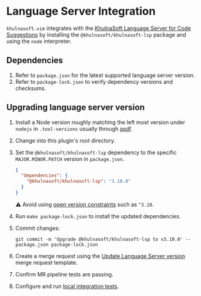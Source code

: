 # Language Server Integration

`khulnasoft.vim` integrates with the
[KhulnaSoft Language Server for Code Suggestions](https://github.com/khulnasoft/editor-extensions/khulnasoft-lsp)
by installing the `@khulnasoft/khulnasoft-lsp` package and using the `node` interpreter.

## Dependencies

1. Refer to `package.json` for the latest supported language server version.
1. Refer to `package-lock.json` to verify dependency versions and checksums.

## Upgrading language server version

1. Install a Node version roughly matching the left most version under `nodejs` in `.tool-versions` usually through [asdf](https://asdf-vm.com).
1. Change into this plugin's root directory.
1. Set the `@khulnasoft/khulnasoft-lsp` dependency to the specific `MAJOR.MINOR.PATCH` version in `package.json`.

   ```json
   {
     "dependencies": {
       "@khulnasoft/khulnasoft-lsp": "3.10.0"
     }
   }
   ```

   :warning: Avoid using [open version constraints](https://github.com/khulnasoft/khulnasoft.vim/-/issues/56#note_1591643547) such as `^3.10`.
1. Run `make package-lock.json` to install the updated dependencies.
1. Commit changes:

   ```shell
   git commit -m 'Upgrade @khulnasoft/khulnasoft-lsp to v3.10.0' -- package.json package-lock.json
   ```

1. Create a merge request using the [Update Language Server version](https://github.com/khulnasoft/khulnasoft.vim/-/blob/main/.khulnasoft/merge_request_templates/Update%20Language%20Server%20version.md)
   merge request template.
1. Confirm MR pipeline tests are passing.
1. Configure and run [local integration tests](testing.md#integration-tests).

